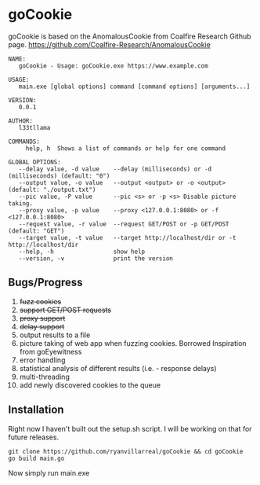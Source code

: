 # goCookie
goCookie is based on the AnomalousCookie from Coalfire Research Github page.  https://github.com/Coalfire-Research/AnomalousCookie

```
NAME:
   goCookie - Usage: goCookie.exe https://www.example.com

USAGE:
   main.exe [global options] command [command options] [arguments...]

VERSION:
   0.0.1

AUTHOR:
   l33tllama

COMMANDS:
     help, h  Shows a list of commands or help for one command

GLOBAL OPTIONS:
   --delay value, -d value    --delay (milliseconds) or -d (milliseconds) (default: "0")
   --output value, -o value   --output <output> or -o <output>  (default: "./output.txt")
   --pic value, -P value      --pic <s> or -p <s> Disable picture taking.
   --proxy value, -p value    --proxy <127.0.0.1:8080> or -f <127.0.0.1:8080>
   --request value, -r value  --request GET/POST or -p GET/POST (default: "GET")
   --target value, -t value   --target http://localhost/dir or -t http://localhost/dir
   --help, -h                 show help
   --version, -v              print the version
```

## Bugs/Progress
1.  ~~fuzz cookies~~
2.  ~~support GET/POST requests~~
3.  ~~proxy support~~
4.  ~~delay support~~
5.  output results to a file
6.  picture taking of web app when fuzzing cookies.  Borrowed Inspiration from goEyewitness
7.  error handling
8.  statistical analysis of different results (i.e. - response delays)
9.  multi-threading
10. add newly discovered cookies to the queue


## Installation
Right now I haven't built out the setup.sh script.  I will be working on that for future releases.  
```
git clone https://github.com/ryanvillarreal/goCookie && cd goCookie
go build main.go
```
Now simply run main.exe
